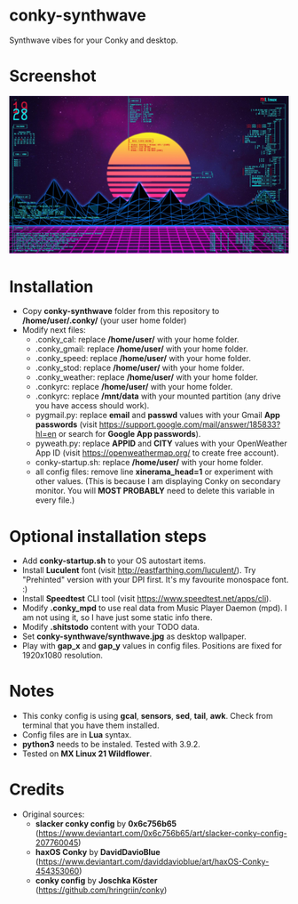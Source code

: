 # conky-synthwave
Synthwave vibes for your Conky and desktop.

# Screenshot
![Screenshot](screenshot.jpg "Screenshot")

# Installation
* Copy **conky-synthwave** folder from this repository to **/home/user/.conky/** (your user home folder)
* Modify next files:
  * .conky_cal: replace **/home/user/** with your home folder.
  * .conky_gmail: replace **/home/user/** with your home folder.
  * .conky_speed: replace **/home/user/** with your home folder.
  * .conky_stod: replace **/home/user/** with your home folder.
  * .conky_weather: replace **/home/user/** with your home folder.
  * .conkyrc: replace **/home/user/** with your home folder.
  * .conkyrc: replace **/mnt/data** with your mounted partition (any drive you have access should work).
  * pygmail.py: replace **email** and **passwd** values with your Gmail **App passwords** (visit https://support.google.com/mail/answer/185833?hl=en or search for **Google App passwords**).
  * pyweath.py: replace **APPID** and **CITY** values with your OpenWeather App ID (visit https://openweathermap.org/ to create free account).
  * conky-startup.sh: replace **/home/user/** with your home folder.
  * all config files: remove line **xinerama_head=1** or experiment with other  values. (This is because I am displaying Conky on secondary monitor. You will **MOST PROBABLY** need to delete this variable in every file.)

# Optional installation steps
* Add **conky-startup.sh** to your OS autostart items.
* Install **Luculent** font (visit http://eastfarthing.com/luculent/). Try "Prehinted" version with your DPI first. It's my favourite monospace font. :)
* Install **Speedtest** CLI tool (visit https://www.speedtest.net/apps/cli).
* Modify **.conky_mpd** to use real data from Music Player Daemon (mpd). I am not using it, so I have just some static info there.
* Modify **.shitstodo** content with your TODO data.
* Set **conky-synthwave/synthwave.jpg** as desktop wallpaper.
* Play with **gap_x** and **gap_y** values in config files. Positions are fixed for 1920x1080 resolution.

# Notes
* This conky config is using **gcal**, **sensors**, **sed**, **tail**, **awk**. Check from terminal that you have them installed.
* Config files are in **Lua** syntax.
* **python3** needs to be instaled. Tested with 3.9.2.
* Tested on **MX Linux 21 Wildflower**.

# Credits
* Original sources:
  * **slacker conky config** by **0x6c756b65** (https://www.deviantart.com/0x6c756b65/art/slacker-conky-config-207760045)
  * **haxOS Conky** by **DavidDavioBlue** (https://www.deviantart.com/daviddavioblue/art/haxOS-Conky-454353060)
  * **conky config** by **Joschka Köster** (https://github.com/hringriin/conky)